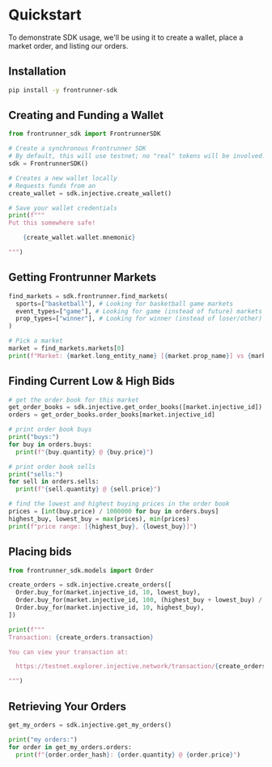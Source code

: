 # Quickstart

To demonstrate SDK usage, we'll be using it to create a wallet, place a market order, and listing our orders.

## Installation

```sh
pip install -y frontrunner-sdk
```

## Creating and Funding a Wallet

```python
from frontrunner_sdk import FrontrunnerSDK

# Create a synchronous Frontrunner SDK
# By default, this will use testnet; no "real" tokens will be involved.
sdk = FrontrunnerSDK()

# Creates a new wallet locally
# Requests funds from an 
create_wallet = sdk.injective.create_wallet()

# Save your wallet credentials
print(f"""
Put this somewhere safe!

    {create_wallet.wallet.mnemonic}

""")
```

## Getting Frontrunner Markets

```python
find_markets = sdk.frontrunner.find_markets(
  sports=["basketball"], # Looking for basketball game markets
  event_types=["game"], # Looking for game (instead of future) markets
  prop_types=["winner"], # Looking for winner (instead of loser/other) markets
)

# Pick a market
market = find_markets.markets[0]
print(f"Market: {market.long_entity_name} [{market.prop_name}] vs {market.short_entity_name}")
```

## Finding Current Low & High Bids

```python
# get the order book for this market
get_order_books = sdk.injective.get_order_books([market.injective_id])
orders = get_order_books.order_books[market.injective_id]

# print order book buys
print("buys:")
for buy in orders.buys:
  print(f"{buy.quantity} @ {buy.price}")

# print order book sells
print("sells:")
for sell in orders.sells:
  print(f"{sell.quantity} @ {sell.price}")

# find the lowest and highest buying prices in the order book
prices = [int(buy.price) / 1000000 for buy in orders.buys]
highest_buy, lowest_buy = max(prices), min(prices)
print(f"price range: [{highest_buy}, {lowest_buy}]")
```

## Placing bids

```python
from frontrunner_sdk.models import Order

create_orders = sdk.injective.create_orders([
  Order.buy_for(market.injective_id, 10, lowest_buy),
  Order.buy_for(market.injective_id, 100, (highest_buy + lowest_buy) / 2),
  Order.buy_for(market.injective_id, 10, highest_buy),
])

print(f"""
Transaction: {create_orders.transaction}

You can view your transaction at:

  https://testnet.explorer.injective.network/transaction/{create_orders.transaction}

""")
```

## Retrieving Your Orders

```python
get_my_orders = sdk.injective.get_my_orders()

print("my orders:")
for order in get_my_orders.orders:
  print(f"{order.order_hash}: {order.quantity} @ {order.price}")
```
